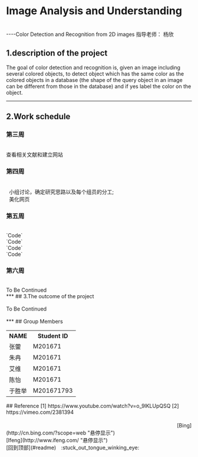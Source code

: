 # Image Analysis and Understanding    
<br />
                          ----Color Detection and Recognition from 2D images     
                                  指导老师： 杨欣
   
## 1.description of the project
   The  goal  of  color  detection  and  recognition  is,  given  an  image  including  several 
colored  objects,  to  detect  object  which has the same  color  as  the colored  objects  in a 
database  (the shape of the  query object  in an image can be different from those in the 
database)  and if yes label  the  color  on the object.
***
## 2.Work schedule
### 第三周    
<br />
    查看相关文献和建立网站
<br />

### 第四周
<br />
   小组讨论，确定研究思路以及每个组员的分工;<br>
   美化网页
<br />

### 第五周
<br />
`Code`<br>`Code`<br> `Code`<br>`Code`
<br />

### 第六周
<br />
   To Be Continued
<br />
 ***
## 3.The outcome of the project
<br />
<br />
   To Be Continued
<br />
<br />
***
## Group Members
<div>
    <table border="0">
      <tr>
        <th>NAME</th>
        <th>Student ID</th>
      </tr>
      <tr>
        <td>张蓥 </td>
        <td>M201671 </td>
      </tr>
      <tr>
        <td>朱冉 </td>
        <td>M201671 </td>
      </tr>
      <tr>
        <td>艾维 </td>
        <td>M201671 </td>
      </tr>
      <tr>
        <td>陈怡 </td>
        <td>M201671 </td>
      </tr>
      <tr>
        <td>于胜举 </td>
        <td>M201671793  </td>
      </tr>      
    </table>
</div>
## Reference
  [1] https://www.youtube.com/watch?v=o_9lKLUpQSQ  
  [2] https://vimeo.com/2381394<br  >  
  <br  >
  <br　>　
  <br　>　
  <br　>　　　　　　　　　　　　　　　　　　　　　　　　　　　　　　  [Bing](http://cn.bing.com/?scope=web "悬停显示")
  <br　>　　　　　　　　　　　　　　　　　　　　　　　　　　　　　　　　　[Ifeng](http://www.ifeng.com/  "悬停显示")
  <br　>　　　　　　　　　　　　　　　　　　　　　　　　　　　　　　　　　[回到顶部](#readme)　:stuck_out_tongue_winking_eye:
